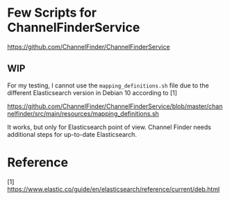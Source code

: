 Few Scripts for ChannelFinderService
==


https://github.com/ChannelFinder/ChannelFinderService


## WIP

For my testing, I cannot use the `mapping_definitions.sh` file due to the different Elasticsearch version in Debian 10 according to [1]

https://github.com/ChannelFinder/ChannelFinderService/blob/master/channelfinder/src/main/resources/mapping_definitions.sh

It works, but only for Elasticsearch point of view. Channel Finder needs additional steps for up-to-date Elasticsearch.



# Reference

[1] https://www.elastic.co/guide/en/elasticsearch/reference/current/deb.html
